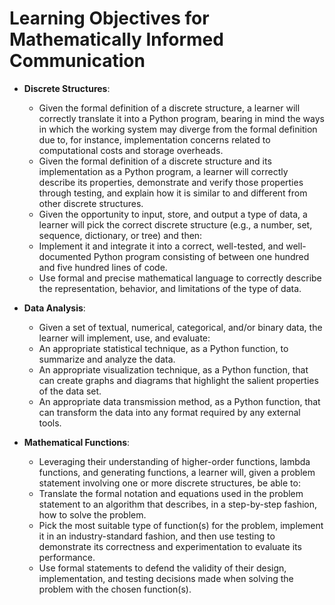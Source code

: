 # Learning Objectives for Mathematically Informed Communication

- **Discrete Structures**:
  - Given the formal definition of a discrete structure, a learner will
    correctly translate it into a Python program, bearing in mind the ways in
    which the working system may diverge from the formal definition due to, for
    instance, implementation concerns related to computational costs and storage
    overheads.
  - Given the formal definition of a discrete structure and its implementation
    as a Python program, a learner will correctly describe its properties,
    demonstrate and verify those properties through testing, and explain how it
    is similar to and different from other discrete structures.
  - Given the opportunity to input, store, and output a type of data, a
    learner will pick the correct discrete structure (e.g., a number, set,
    sequence, dictionary, or tree) and then:
  - Implement it and integrate it into a correct, well-tested, and
    well-documented Python program consisting of between one hundred and
    five hundred lines of code.
  - Use formal and precise mathematical language to correctly describe the
    representation, behavior, and limitations of the type of data.

- **Data Analysis**:
  - Given a set of textual, numerical, categorical, and/or binary data, the
    learner will implement, use, and evaluate:
  - An appropriate statistical technique, as a Python function, to summarize
    and analyze the data.
  - An appropriate visualization technique, as a Python function, that can
    create graphs and diagrams that highlight the salient properties of the
    data set.
  - An appropriate data transmission method, as a Python function, that can
    transform the data into any format required by any external tools.

- **Mathematical Functions**:
  - Leveraging their understanding of higher-order functions, lambda functions,
    and generating functions, a learner will, given a problem statement
    involving one or more discrete structures, be able to:
  - Translate the formal notation and equations used in the problem statement
    to an algorithm that describes, in a step-by-step fashion, how to solve
    the problem.
  - Pick the most suitable type of function(s) for the problem, implement it
    in an industry-standard fashion, and then use testing to demonstrate its
    correctness and experimentation to evaluate its performance.
  - Use formal statements to defend the validity of their design,
    implementation, and testing decisions made when solving the problem with
    the chosen function(s).


